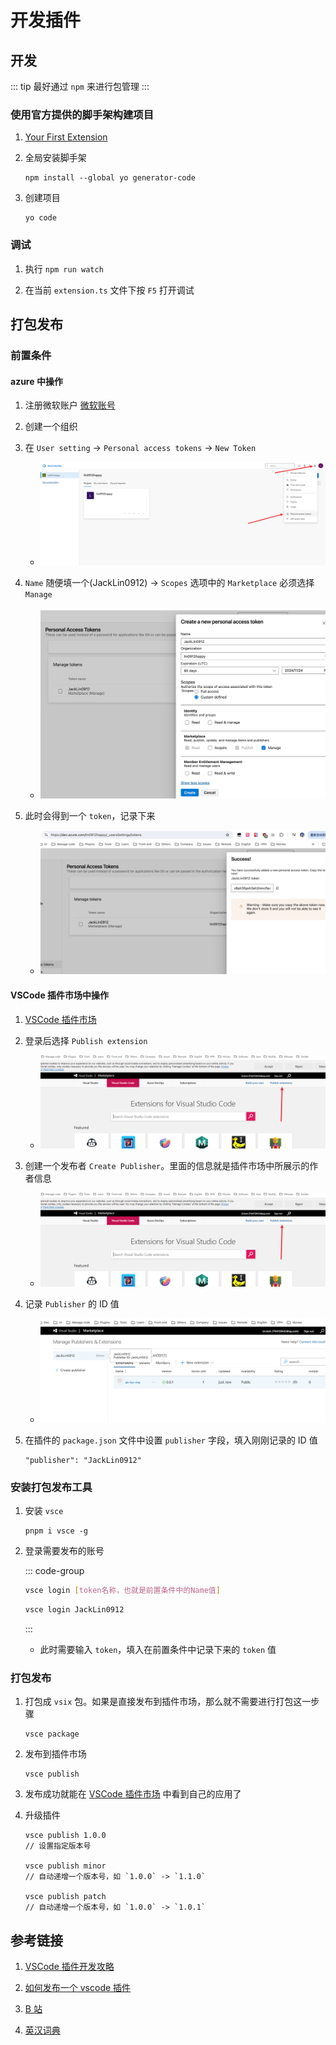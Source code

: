 # 开发插件

## 开发

::: tip
最好通过 `npm` 来进行包管理
:::

### 使用官方提供的脚手架构建项目

1. [Your First Extension](https://code.visualstudio.com/api/get-started/your-first-extension)

2. 全局安装脚手架

   ```
   npm install --global yo generator-code
   ```

3. 创建项目

   ```
   yo code
   ```

### 调试

1. 执行 `npm run watch`

2. 在当前 `extension.ts` 文件下按 `F5` 打开调试

## 打包发布

### 前置条件

#### azure 中操作

1. 注册微软账户 [微软账号](https://dev.azure.com)

2. 创建一个组织

3. 在 `User setting` -> `Personal access tokens` -> `New Token`

   - ![1-1](./images/1-1.png)

4. `Name` 随便填一个(JackLin0912) -> `Scopes` 选项中的 `Marketplace` 必须选择 `Manage`

   - ![1-2](./images/1-2.png)

5. 此时会得到一个 `token`，记录下来

   - ![1-3](./images/1-3.png)

#### VSCode 插件市场中操作

1. [VSCode 插件市场](https://marketplace.visualstudio.com/VSCode)

2. 登录后选择 `Publish extension`

   - ![2-1](./images/2-1.png)

3. 创建一个发布者 `Create Publisher`。里面的信息就是插件市场中所展示的作者信息

   - ![2-1](./images/2-1.png)

4. 记录 `Publisher` 的 ID 值

   - ![2-3](./images/2-3.png)

5. 在插件的 `package.json` 文件中设置 `publisher` 字段，填入刚刚记录的 ID 值

   ```
   "publisher": "JackLin0912"
   ```

### 安装打包发布工具

1. 安装 `vsce`

   ```
   pnpm i vsce -g
   ```

2. 登录需要发布的账号

   ::: code-group

   ```bash [Syntax]
   vsce login [token名称，也就是前置条件中的Name值]
   ```

   ```bash [Example]
   vsce login JackLin0912
   ```

   :::

   - 此时需要输入 `token`，填入在前置条件中记录下来的 `token` 值

### 打包发布

1. 打包成 `vsix` 包。如果是直接发布到插件市场，那么就不需要进行打包这一步骤

   ```
   vsce package
   ```

2. 发布到插件市场

   ```
   vsce publish
   ```

3. 发布成功就能在 [VSCode 插件市场](https://marketplace.visualstudio.com/VSCode) 中看到自己的应用了

4. 升级插件

   ```
   vsce publish 1.0.0
   // 设置指定版本号

   vsce publish minor
   // 自动递增一个版本号，如 `1.0.0` -> `1.1.0`

   vsce publish patch
   // 自动递增一个版本号，如 `1.0.0` -> `1.0.1`
   ```

## 参考链接

1. [VSCode 插件开发攻略](https://www.cnblogs.com/liuxianan/p/vscode-plugin-overview.html)

2. [如何发布一个 vscode 插件](https://juejin.cn/post/7076649162653040647)

3. [B 站](https://www.bilibili.com/video/BV1bG4y1n78A/?spm_id_from=333.337.search-card.all.click&vd_source=42ac8d16f0df491c6ce0afc21c1143e1)

4. [英汉词典](https://github.com/program-in-chinese/vscode_english_chinese_dictionary)
